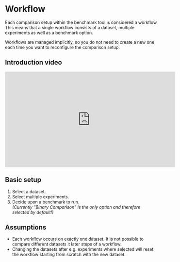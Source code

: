 # Workflow

Each comparison setup within the benchmark tool is considered a workflow. This means that a single workflow consists of
a dataset, multiple experiments as well as a benchmark option.

Workflows are managed implicitly, so you do not need to create a new one each time you want to reconfigure the
comparison setup.

## Introduction video

<iframe width="560" height="315" src="https://www.youtube-nocookie.com/embed/wuJkkIByXjw" frameborder="0" allow="accelerometer; autoplay; clipboard-write; encrypted-media; gyroscope; picture-in-picture" allowfullscreen></iframe>

## Basic setup

1. Select a dataset.
2. Select multiple experiments.
3. Decide upon a benchmark to run.  
   _(Currently "Binary Comparison" is the only option and therefore selected by default!)_

## Assumptions

- Each workflow occurs on exactly one dataset. It is not possible to compare different datasets it later steps of a
  workflow.
- Changing the datasets after e.g. experiments where selected will reset the workflow starting from scratch with the new
  dataset.
